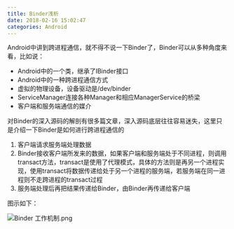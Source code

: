 ```yaml
---
title: Binder浅析
date: 2018-02-16 15:02:47
categories: Android
---
```


Android中讲到跨进程通信，就不得不说一下Binder了，Binder可以从多种角度来看，比如说：

* Android中的一个类，继承了IBinder接口
* Android中的一种跨进程通信方式
* 虚拟的物理设备，设备驱动是/dev/binder
* ServiceManager连接各种Manager和相应ManagerService的桥梁
* 客户端和服务端通信的媒介

对Binder的深入源码的解剖有很多篇文章，深入源码底层往往容易迷失，这里只是介绍一下Binder是如何进行跨进程通信的

1. 客户端请求服务端处理数据
2. Binder接收客户端所发来的数据，如果客户端和服务端处于不同进程，则调用transact方法，transact是使用了代理模式，具体的方法则是再另一个进程实现，使用transact将数据传递给处于另一个进程的服务端，若服务端在同一进程则不走跨进程的transact过程
3. 服务端处理后再把结果传递给Binder，由Binder再传递给客户端

图示如下：

![Binder 工作机制.png](https://i.loli.net/2018/02/16/5a8689ebc680d.png)
